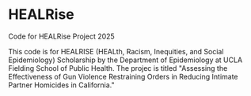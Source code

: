 # HEALRise
Code for HEALRise Project 2025

This code is for HEALRISE (HEALth, Racism, Inequities, and Social Epidemiology) Scholarship by the Department of Epidemiology at UCLA Fielding School of Public Health. The projec is titled "Assessing the Effectiveness of Gun Violence Restraining Orders in Reducing Intimate Partner Homicides in California."
